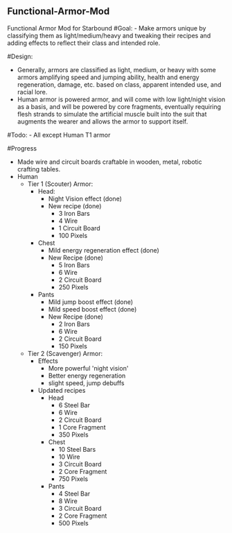 ## Functional-Armor-Mod
Functional Armor Mod for Starbound
#Goal:
	- Make armors unique by classifying them as light/medium/heavy and tweaking their recipes and adding effects to reflect their class and intended role.
 
#Design:
- Generally, armors are classified as light, medium, or heavy with some armors amplifying speed and jumping ability, health and energy regeneration, damage, etc. based on class, apparent intended use, and racial lore.
- Human armor is powered armor, and will come with low light/night vision as a basis, and will be powered by core fragments, eventually requiring flesh strands to simulate the artificial muscle built into the suit that augments the wearer and allows the armor to support itself.

#Todo:
	- All except Human T1 armor


#Progress
 - Made wire and circuit boards craftable in wooden, metal, robotic crafting tables. 
- Human
	- Tier 1 (Scouter) Armor:
		- Head:
			- Night Vision effect (done)
			- New recipe (done)
				- 3 Iron Bars
				- 4 Wire
				- 1 Circuit Board
				- 100 Pixels
		- Chest
			- Mild energy regeneration effect (done)
			- New Recipe (done)
				- 5 Iron Bars
				- 6 Wire
				- 2 Circuit Board
				- 250 Pixels
		- Pants
			-  Mild jump boost effect (done)
			-  Mild speed boost effect (done)
			- New Recipe (done)
				- 2 Iron Bars
				- 6 Wire
				- 2 Circuit Board
				- 150 Pixels
	- Tier 2 (Scavenger) Armor:
        - Effects
            - More powerful 'night vision'
            - Better energy regeneration
            - slight speed, jump debuffs
        - Updated recipes
            - Head
                - 6 Steel Bar
                - 6 Wire
                - 2 Circuit Board
                - 1 Core Fragment
                - 350 Pixels
            - Chest
                - 10 Steel Bars
                - 10 Wire
                - 3 Circuit Board
                - 2 Core Fragment
                - 750 Pixels
            - Pants
                - 4 Steel Bar
                - 8 Wire
                - 3 Circuit Board
                - 2 Core Fragment
                - 500 Pixels
